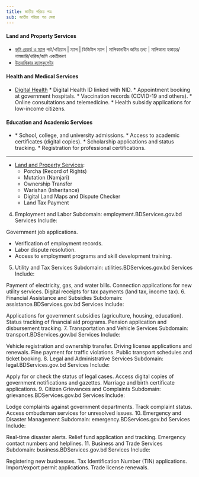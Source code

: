 ```yaml
--- 
title: জাতীয় পরিচয় পত্র
sub: জাতীয় পরিচয় পত্র সেবা
---
```


<section class="homepage_links">
    <h4 class="mb-2">Land and Property Services</h4>
    <ul class="list-unstyled">
        <li>
            <a href="#">ভূমি রেকর্ড ও ম্যাপ</a>
            <span class="d-block fs-6">পর্চা/খতিয়ান | ম্যাপ | ডিজিটাল ম্যাপ | মালিকানাধীন জমির তথ্য | মালিকানা হস্তান্তর/নামজারি/খারিজ/জমি একত্রীকরণ<span>
        </li>
        <li>
            <a href="#">উত্তরাধিকার ক্যালকুলেটর</a>
        </li>
    </ul>
</section>

<section class="homepage_links">
    <h4 class="mb-2">Health and Medical Services</h4>
    <ul class="list-unstyled">
        <li>
            <a href="#">Digital Health</a>
            <span class="d-block fs-6">
    * Digital Health ID linked with NID.
    * Appointment booking at government hospitals.
    * Vaccination records (COVID-19 and others).
    * Online consultations and telemedicine.
    * Health subsidy applications for low-income citizens.
    <span>
        </li>
    </ul>
</section>
<section class="homepage_links">
    <h4 class="mb-2">Education and Academic Services</h4>
    <ul class="list-unstyled">
        <li>
* School, college, and university admissions.
* Access to academic certificates (digital copies).
* Scholarship applications and status tracking.
* Registration for professional certifications.
        </li>
    </ul>
</section>


---------
* [Land and Property Services](land):
    * Porcha (Record of Rights)
    * Mutation (Namjari)
    * Ownership Transfer
    * Warishan (Inheritance)
    * Digital Land Maps and Dispute Checker
    * Land Tax Payment


4. Employment and Labor
Subdomain: employment.BDServices.gov.bd
Services Include:

Government job applications.
* Verification of employment records.
* Labor dispute resolution.
* Access to employment programs and skill development training.
5. Utility and Tax Services
Subdomain: utilities.BDServices.gov.bd
Services Include:

Payment of electricity, gas, and water bills.
Connection applications for new utility services.
Digital receipts for tax payments (land tax, income tax).
6. Financial Assistance and Subsidies
Subdomain: assistance.BDServices.gov.bd
Services Include:

Applications for government subsidies (agriculture, housing, education).
Status tracking of financial aid programs.
Pension application and disbursement tracking.
7. Transportation and Vehicle Services
Subdomain: transport.BDServices.gov.bd
Services Include:

Vehicle registration and ownership transfer.
Driving license applications and renewals.
Fine payment for traffic violations.
Public transport schedules and ticket booking.
8. Legal and Administrative Services
Subdomain: legal.BDServices.gov.bd
Services Include:

Apply for or check the status of legal cases.
Access digital copies of government notifications and gazettes.
Marriage and birth certificate applications.
9. Citizen Grievances and Complaints
Subdomain: grievances.BDServices.gov.bd
Services Include:

Lodge complaints against government departments.
Track complaint status.
Access ombudsman services for unresolved issues.
10. Emergency and Disaster Management
Subdomain: emergency.BDServices.gov.bd
Services Include:

Real-time disaster alerts.
Relief fund application and tracking.
Emergency contact numbers and helplines.
11. Business and Trade Services
Subdomain: business.BDServices.gov.bd
Services Include:

Registering new businesses.
Tax Identification Number (TIN) applications.
Import/export permit applications.
Trade license renewals.